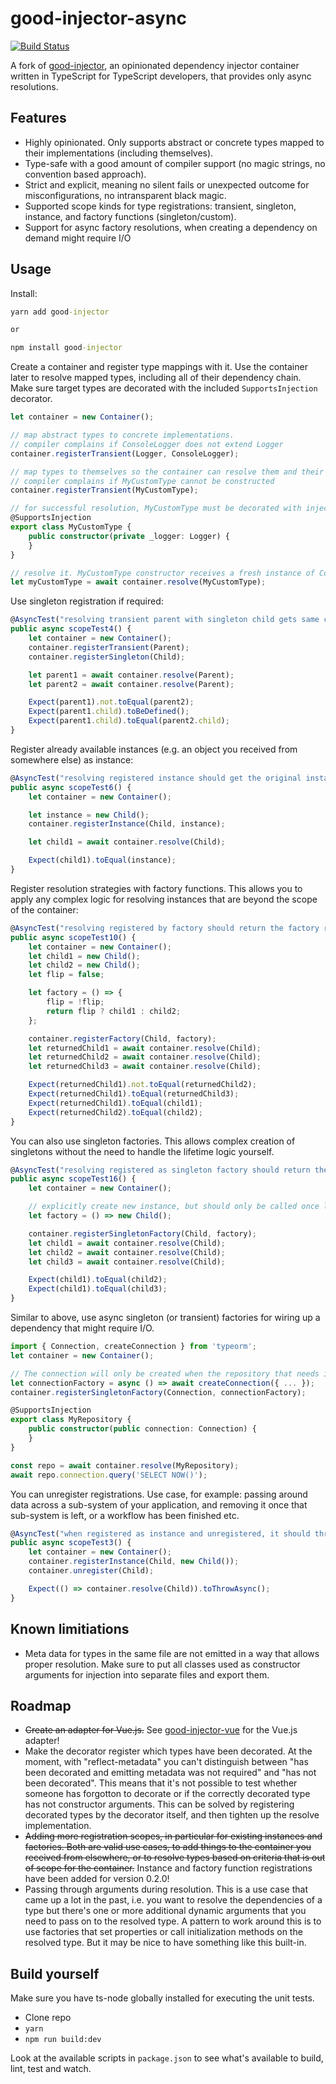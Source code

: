 # good-injector-async

[![Build Status](https://travis-ci.org/nebez/good-injector.svg?branch=master)](https://travis-ci.org/nebez/good-injector)

A fork of [good-injector](https://github.com/MisterGoodcat/good-injector), an opinionated dependency injector container written in TypeScript for TypeScript developers, that provides only async resolutions.

## Features

* Highly opinionated. Only supports abstract or concrete types mapped to their implementations (including themselves).
* Type-safe with a good amount of compiler support (no magic strings, no convention based approach).
* Strict and explicit, meaning no silent fails or unexpected outcome for misconfigurations, no intransparent black magic.
* Supported scope kinds for type registrations: transient, singleton, instance, and factory functions (singleton/custom).
* Support for async factory resolutions, when creating a dependency on demand might require I/O

## Usage

Install:

```cmd
yarn add good-injector

or

npm install good-injector
```

Create a container and register type mappings with it. Use the container later to resolve mapped types, including all of their dependency chain. Make sure target types are decorated with the included `SupportsInjection` decorator.

```ts
let container = new Container();

// map abstract types to concrete implementations.
// compiler complains if ConsoleLogger does not extend Logger
container.registerTransient(Logger, ConsoleLogger);

// map types to themselves so the container can resolve them and their dependencies
// compiler complains if MyCustomType cannot be constructed
container.registerTransient(MyCustomType);

// for successful resolution, MyCustomType must be decorated with injection support
@SupportsInjection
export class MyCustomType {
    public constructor(private _logger: Logger) {
    }
}

// resolve it. MyCustomType constructor receives a fresh instance of ConsoleLogger
let myCustomType = await container.resolve(MyCustomType);
```

Use singleton registration if required:

```ts
@AsyncTest("resolving transient parent with singleton child gets same child instance every time")
public async scopeTest4() {
    let container = new Container();
    container.registerTransient(Parent);
    container.registerSingleton(Child);

    let parent1 = await container.resolve(Parent);
    let parent2 = await container.resolve(Parent);

    Expect(parent1).not.toEqual(parent2);
    Expect(parent1.child).toBeDefined();
    Expect(parent1.child).toEqual(parent2.child);
}
```

Register already available instances (e.g. an object you received from somewhere else) as instance:

```ts
@AsyncTest("resolving registered instance should get the original instance")
public async scopeTest6() {
    let container = new Container();

    let instance = new Child();
    container.registerInstance(Child, instance);

    let child1 = await container.resolve(Child);

    Expect(child1).toEqual(instance);
}
```

Register resolution strategies with factory functions. This allows you to apply any complex logic for resolving instances that are beyond the scope of the container:

```ts
@AsyncTest("resolving registered by factory should return the factory result")
public async scopeTest10() {
    let container = new Container();
    let child1 = new Child();
    let child2 = new Child();
    let flip = false;

    let factory = () => {
        flip = !flip;
        return flip ? child1 : child2;
    };

    container.registerFactory(Child, factory);
    let returnedChild1 = await container.resolve(Child);
    let returnedChild2 = await container.resolve(Child);
    let returnedChild3 = await container.resolve(Child);

    Expect(returnedChild1).not.toEqual(returnedChild2);
    Expect(returnedChild1).toEqual(returnedChild3);
    Expect(returnedChild1).toEqual(child1);
    Expect(returnedChild2).toEqual(child2);
}
```

You can also use singleton factories. This allows complex creation of singletons without the need to handle the lifetime logic yourself.

```ts
@AsyncTest("resolving registered as singleton factory should return the same result every time")
public async scopeTest16() {
    let container = new Container();

    // explicitly create new instance, but should only be called once later
    let factory = () => new Child();

    container.registerSingletonFactory(Child, factory);
    let child1 = await container.resolve(Child);
    let child2 = await container.resolve(Child);
    let child3 = await container.resolve(Child);

    Expect(child1).toEqual(child2);
    Expect(child1).toEqual(child3);
}
```

Similar to above, use async singleton (or transient) factories for wiring up a dependency that might require I/O.

```ts
import { Connection, createConnection } from 'typeorm';
let container = new Container();

// The connection will only be created when the repository that needs it is resolved!
let connectionFactory = async () => await createConnection({ ... });
container.registerSingletonFactory(Connection, connectionFactory);

@SupportsInjection
export class MyRepository {
    public constructor(public connection: Connection) {
    }
}

const repo = await container.resolve(MyRepository);
await repo.connection.query('SELECT NOW()');
```

You can unregister registrations. Use case, for example: passing around data across a sub-system of your application, and removing it once that sub-system is left, or a workflow has been finished etc.

```ts
@AsyncTest("when registered as instance and unregistered, it should throw on resolve")
public async scopeTest3() {
    let container = new Container();
    container.registerInstance(Child, new Child());
    container.unregister(Child);

    Expect(() => container.resolve(Child)).toThrowAsync();
}
```

## Known limitiations

* Meta data for types in the same file are not emitted in a way that allows proper resolution. Make sure to put all classes used as constructor arguments for injection into separate files and export them.

## Roadmap

* ~~Create an adapter for Vue.js.~~ See [good-injector-vue](https://github.com/MisterGoodcat/good-injector-vue) for the Vue.js adapter!
* Make the decorator register which types have been decorated. At the moment, with "reflect-metadata" you can't distinguish between "has been decorated and emitting metadata was not required" and "has not been decorated". This means that it's not possible to test whether someone has forgotton to decorate or if the correctly decorated type has not constructor arguments. This can be solved by registering decorated types by the decorator itself, and then tighten up the resolve implementation.
* ~~Adding more registration scopes, in particular for existing instances and factories. Both are valid use cases, to add things to the container you received from elsewhere, or to resolve types based on criteria that is out of scope for the container.~~ Instance and factory function registrations have been added for version 0.2.0!
* Passing through arguments during resolution. This is a use case that came up a lot in the past, i.e. you want to resolve the dependencies of a type but there's one or more additional dynamic arguments that you need to pass on to the resolved type. A pattern to work around this is to use factories that set properties or call initialization methods on the resolved type. But it may be nice to have something like this built-in.

## Build yourself

Make sure you have ts-node globally installed for executing the unit tests.

* Clone repo
* `yarn`
* `npm run build:dev`

Look at the available scripts in `package.json` to see what's available to build, lint, test and watch.
